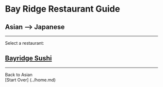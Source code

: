 # Bay Ridge Restaurant Guide
## Asian --> Japanese
---
Select a restaurant:
## [Bayridge Sushi](http://www.brsushi.com/)
---
Back to Asian  
[Start Over] (../home.md)